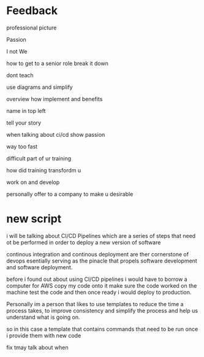 # Feedback

professional picture

Passion

I not We 

how to get to a senior role break it down

dont teach

use diagrams and simplify

overview how implement and benefits

name in top left

tell your story

when talking about ci/cd show passion

way too fast

difficult part of ur training

how did training transfordm u

work on and develop

personally offer to a company to make u desirable

# new script

i will be talking about CI/CD Pipelines which are a series of steps that need ot be performed in order to deploy a new version of software

continous integration and continous deployment are ther cornerstone of devops esentially serving as the pinacle that propels software development and software deployment.

before i found out about using CI/CD pipelines i would have to borrow a computer for AWS copy my code onto it make sure the code worked on the machine test the code and then once ready i would deploy to production.

Personally im a person that likes to use templates to reduce the time a process takes, to improve consistency and simplify the process and  help us understand what is going on.

so in this case a template that contains commands that need to be run once i provide them with new code 

fix tmay
talk about when 
